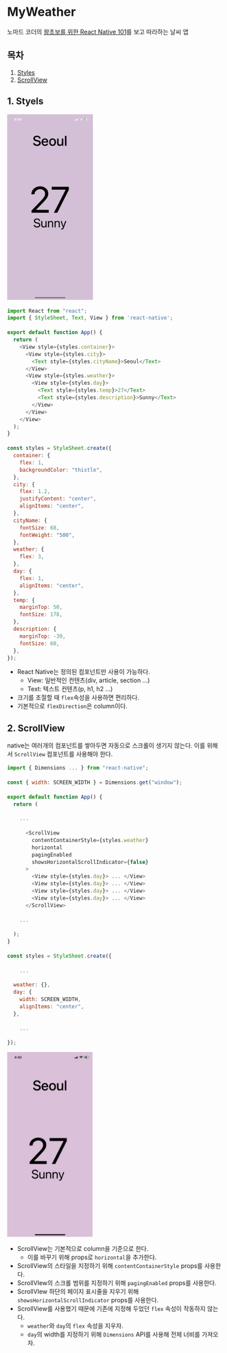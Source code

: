 # MyWeather

노마드 코더의 [왕초보를 위한 React Native 101](https://nomadcoders.co/react-native-for-beginners/lobby)를 보고 따라하는 날씨 앱

## 목차

1. [Styles](#1.-Styles)
1. [ScrollView](#2.-ScrollView)

## 1. Styels

<img src="README.assets/Styles.png" width="200" />

```javascript
import React from "react";
import { StyleSheet, Text, View } from 'react-native';

export default function App() {
  return (
    <View style={styles.container}>
      <View style={styles.city}>
        <Text style={styles.cityName}>Seoul</Text>
      </View>
      <View style={styles.weather}>
        <View style={styles.day}>
          <Text style={styles.temp}>27</Text>
          <Text style={styles.description}>Sunny</Text>
        </View>
      </View>
    </View>
  );
}

const styles = StyleSheet.create({
  container: {
    flex: 1,
    backgroundColor: "thistle",
  },
  city: {
    flex: 1.2,
    justifyContent: "center",
    alignItems: "center",
  },
  cityName: {
    fontSize: 68,
    fontWeight: "500",
  },
  weather: {
    flex: 3,
  },
  day: {
    flex: 1,
    alignItems: "center",
  },
  temp: {
    marginTop: 50,
    fontSize: 178,
  },
  description: {
    marginTop: -30,
    fontSize: 60,
  },
});
```

- React Native는 정의된 컴포넌트만 사용이 가능하다.
  - View: 일반적인 컨텐츠(div, article, section ...)
  - Text: 텍스트 컨텐츠(p, h1, h2 ...)
- 크기를 조절할 때 `flex`속성을 사용하면 편리하다.
- 기본적으로 `flexDirection`은 column이다.

## 2. ScrollView

native는 여러개의 컴포넌트를 쌓아두면 자동으로 스크롤이 생기지 않는다. 이를 위해서 `ScrollView` 컴포넌트를 사용해야 한다.

```javascript
import { Dimensions ... } from "react-native";

const { width: SCREEN_WIDTH } = Dimensions.get("window");

export default function App() {
  return (
      
    ...
      
      <ScrollView
      	contentContainerStyle={styles.weather}
        horizontal
        pagingEnabled
        showsHorizontalScrollIndicator={false}
      >
        <View style={styles.day}> ... </View>
        <View style={styles.day}> ... </View>
        <View style={styles.day}> ... </View>
        <View style={styles.day}> ... </View>
      </ScrollView>

    ...
    
  );
}

const styles = StyleSheet.create({

    ...
    
  weather: {},
  day: {
    width: SCREEN_WIDTH,
    alignItems: "center",
  },
    
    ...
    
});
```

<img src="README.assets/ScrollView.gif" width="200" />

- ScrollView는 기본적으로 column을 기준으로 한다.
  - 이를 바꾸기 위해 props로 `horizontal`을 추가한다.
- ScrollView의 스타일을 지정하기 위해 `contentContainerStyle` props를 사용한다.
- ScrollVIew의 스크롤 범위를 지정하기 위해 `pagingEnabled` props를 사용한다.
- ScrollVIew 하단의 페이지 표시줄을 지우기 위해 `showsHorizontalScrollIndicator` props를 사용한다.
- ScrollView를 사용했기 때문에 기존에 지정해 두었던 `flex` 속성이 작동하지 않는다.
  - `weather`와 `day`의 `flex` 속성을 지우자.
  - `day`의 width를 지정하기 위해 `Dimensions` API를 사용해 전체 너비를 가져오자.
